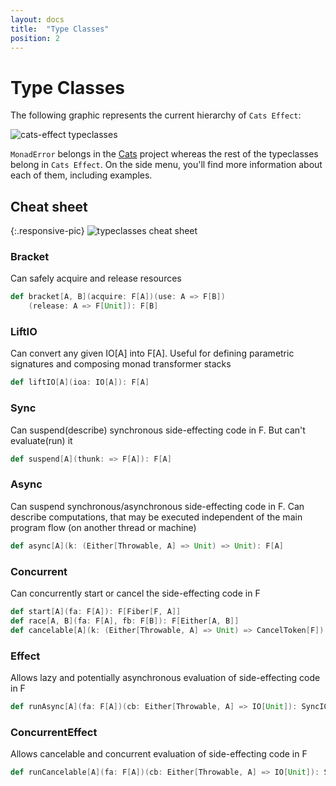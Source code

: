 ```yaml
---
layout: docs
title:  "Type Classes"
position: 2
---
```


# Type Classes

The following graphic represents the current hierarchy of `Cats Effect`:

![cats-effect typeclasses](../img/cats-effect-typeclasses.svg)

`MonadError` belongs in the [Cats](https://typelevel.org/cats/) project whereas the rest of the typeclasses belong in `Cats Effect`. On the side menu, you'll find more information about each of them, including examples.

## Cheat sheet

{:.responsive-pic}
![typeclasses cheat sheet](../img/typeclasses-cheat-sheet.png)

### Bracket
Can safely acquire and release resources

```scala
def bracket[A, B](acquire: F[A])(use: A => F[B])
    (release: A => F[Unit]): F[B]
```

### LiftIO
Can convert any given IO[A] into F[A]. Useful for defining parametric signatures and composing monad transformer stacks

```scala
def liftIO[A](ioa: IO[A]): F[A]
```

### Sync
Can suspend(describe) synchronous side-effecting code in F. But can't evaluate(run) it

```scala
def suspend[A](thunk: => F[A]): F[A]
```

### Async
Can suspend synchronous/asynchronous side-effecting code in F. Can describe computations, that may be executed independent of the main program flow (on another thread or machine)

```scala
def async[A](k: (Either[Throwable, A] => Unit) => Unit): F[A]
```

### Concurrent
Can concurrently start or cancel the side-effecting code in F

```scala
def start[A](fa: F[A]): F[Fiber[F, A]]
def race[A, B](fa: F[A], fb: F[B]): F[Either[A, B]]
def cancelable[A](k: (Either[Throwable, A] => Unit) => CancelToken[F]): F[A]
```

### Effect
Allows lazy and potentially asynchronous evaluation of side-effecting code in F

```scala
def runAsync[A](fa: F[A])(cb: Either[Throwable, A] => IO[Unit]): SyncIO[Unit]
```

### ConcurrentEffect
Allows cancelable and concurrent evaluation of side-effecting code in F

```scala
def runCancelable[A](fa: F[A])(cb: Either[Throwable, A] => IO[Unit]): SyncIO[CancelToken[F]]
```
